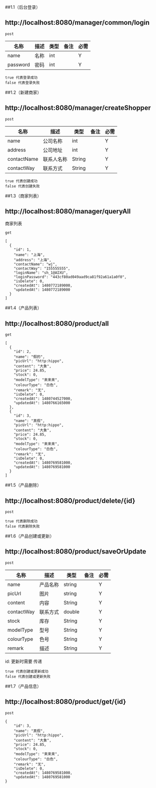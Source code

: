 


##1.1（后台登录）
## http://localhost:8080/manager/common/login

``` 
post
```



| 名称                 | 描述           | 类型           | 备注                                       | 必需   |
| ------------------ | ------------ | ------------ | ---------------------------------------- | ---- |
| name            |  名称        | int       |                                          | Y    |
| password          |    密码    | int      |                                          | Y    |
                                     

       
                      
    
``` 
true 代表登录成功
false 代表登录失败
```
##1.2（新建商家）
## http://localhost:8080/manager/createShopper


 ``` 
post
```
  
  
  | 名称                 | 描述           | 类型           | 备注                                       | 必需   
| ------------------ | ------------ | ------------ | ---------------------------------------- | ---- |
| name            | 公司名称         | int       |                                          | Y    |
| address          |    公司地址    | int      |                                          | Y    |
| contactName        | 联系人名称      | String         |                                          | Y
| contactWay        | 联系方式      | String         |                                          | Y
                       
   
``` 
true 代表创建成功
false 代表创建失败
```


##1.3（商家列表）
## http://localhost:8080/manager/queryAll
商家列表

``` 
get
```                   
``` 
[
  {
    "id": 1,
    "name": "上海",
    "address": "上海",
    "contactName": "wj",
    "contactWay": "155555555",
    "loginName": "sh_1@AIXU",
    "loginPassword": "443cf80ad049aad9ca81f92a61a1a0f0",
    "isDelete": 0,
    "createdAt": 1480772189000,
    "updatedAt": 1480772189000
  }
]
```
##1.4（产品列表）
## http://localhost:8080/product/all
``` 
get
``` 

``` 
[
  {
    "id": 2,
    "name": "假的",
    "picUrl": "http:hippo",
    "content": "大象",
    "price": 24.85,
    "stock": 0,
    "modelType": "来来来",
    "colourType": "白色",
    "remark": "无",
    "isDelete": 0,
    "createdAt": 1480744527000,
    "updatedAt": 1480766165000
  },
  {
    "id": 3,
    "name": "真假",
    "picUrl": "http:hippo",
    "content": "大象",
    "price": 24.85,
    "stock": 0,
    "modelType": "来来来",
    "colourType": "白色",
    "remark": "无",
    "isDelete": 0,
    "createdAt": 1480769581000,
    "updatedAt": 1480769581000
  }
]
```

##1.5（产品删除）
## http://localhost:8080/product/delete/{id}
``` 
post
``` 

``` 
true 代表删除成功
false 代表删除失败
```

##1.6（产品创建或更新）
## http://localhost:8080/product/saveOrUpdate
``` 
post
``` 
  | 名称                 | 描述           | 类型           | 备注                                       | 必需   
| ------------------ | ------------ | ------------ | ---------------------------------------- | ---- |
| name            | 产品名称         | string       |                                          | Y    |
| picUrl          |    图片   | string      |                                          | Y    |
| content        | 内容      | String         |                                          | Y
| contactWay        | 联系方式      | double         |                                          | Y
| stock        | 库存      | String         |                                          | Y
| modelType        | 型号      | String         |                                          | Y
| colourType        | 色号      | String         |                                          | Y
| remark        | 描述      | String         |                                          | Y

id: 更新时需要 传递  
     

``` 
true 代表创建或更新成功
false 代表创建或更新失败
```
##1.7（产品信息）
## http://localhost:8080/product/get/{id}
``` 
post
``` 

``` 
{
    "id": 3,
    "name": "真假",
    "picUrl": "http:hippo",
    "content": "大象",
    "price": 24.85,
    "stock": 0,
    "modelType": "来来来",
    "colourType": "白色",
    "remark": "无",
    "isDelete": 0,
    "createdAt": 1480769581000,
    "updatedAt": 1480769581000
}

```

  
  
  
  
  
  